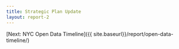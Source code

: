 ```yaml
---
title: Strategic Plan Update
layout: report-2
---
```


[Next: NYC Open Data Timeline]({{ site.baseurl}}/report/open-data-timeline/)
